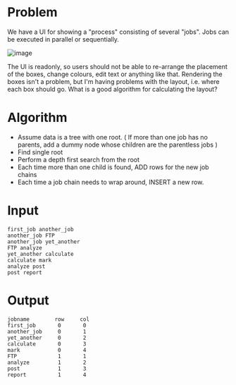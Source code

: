 # Problem

We have a UI for showing a "process" consisting of several "jobs". Jobs can be executed in parallel or sequentially.

![image](https://github.com/user-attachments/assets/4f71e8c4-ed65-47b4-8ec4-212ddb67d516)

The UI is readonly, so users should not be able to re-arrange the placement of the boxes, change colours, edit text or anything like that. Rendering the boxes isn't a problem, but I'm having problems with the layout, i.e. where each box should go. What is a good algorithm for calculating the layout?

# Algorithm

- Assume data is a tree with one root.  ( If more than one job has no parents, add a dummy node whose children are the parentless jobs )
- Find single root
- Perform a depth first search from the root
- Each time more than one child is found, ADD rows for the new job chains
- Each time a job chain needs to wrap around, INSERT a new row.

# Input

```
first_job another_job
another_job FTP
another_job yet_another
FTP analyze
yet_another calculate
calculate mark
analyze post
post report
```

# Output
```
jobname        row     col
first_job       0       0
another_job     0       1
yet_another     0       2
calculate       0       3
mark            0       4
FTP             1       1
analyze         1       2
post            1       3
report          1       4
```

